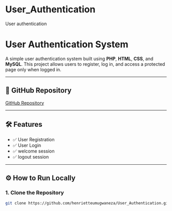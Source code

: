 # User_Authentication
User authentication
# User Authentication System

A simple user authentication system built using **PHP**, **HTML**, **CSS**, and **MySQL**. This project allows users to register, log in, and access a protected page only when logged in.

---

## 📁 GitHub Repository
[GitHub Repository](https://github.com/henrietteumugwaneza/User_Authentication)

---

## 🛠️ Features

- ✅ User Registration
- ✅ User Login
- ✅ welcome session
- ✅ logout session

---

## ⚙️ How to Run Locally

### 1. Clone the Repository
```bash
git clone https://github.com/henrietteumugwaneza/User_Authentication.git

